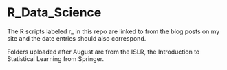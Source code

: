 # R_Data_Science

The R scripts labeled r_ in this repo are linked to from the blog posts on my site and the date entries should also correspond.

Folders uploaded after August are from the ISLR, the Introduction to Statistical Learning from Springer.
